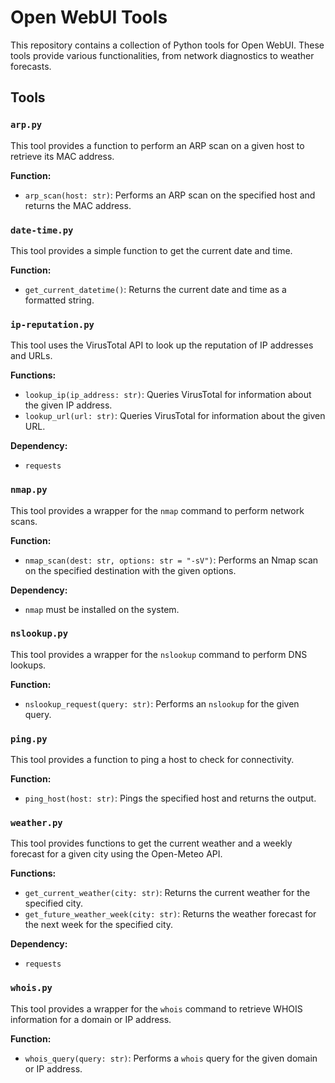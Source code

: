 # Open WebUI Tools

This repository contains a collection of Python tools for Open WebUI. These tools provide various functionalities, from network diagnostics to weather forecasts.

## Tools

### `arp.py`

This tool provides a function to perform an ARP scan on a given host to retrieve its MAC address.

**Function:**

*   `arp_scan(host: str)`: Performs an ARP scan on the specified host and returns the MAC address.

### `date-time.py`

This tool provides a simple function to get the current date and time.

**Function:**

*   `get_current_datetime()`: Returns the current date and time as a formatted string.

### `ip-reputation.py`

This tool uses the VirusTotal API to look up the reputation of IP addresses and URLs.

**Functions:**

*   `lookup_ip(ip_address: str)`: Queries VirusTotal for information about the given IP address.
*   `lookup_url(url: str)`: Queries VirusTotal for information about the given URL.

**Dependency:**

*   `requests`

### `nmap.py`

This tool provides a wrapper for the `nmap` command to perform network scans.

**Function:**

*   `nmap_scan(dest: str, options: str = "-sV")`: Performs an Nmap scan on the specified destination with the given options.

**Dependency:**

*   `nmap` must be installed on the system.

### `nslookup.py`

This tool provides a wrapper for the `nslookup` command to perform DNS lookups.

**Function:**

*   `nslookup_request(query: str)`: Performs an `nslookup` for the given query.

### `ping.py`

This tool provides a function to ping a host to check for connectivity.

**Function:**

*   `ping_host(host: str)`: Pings the specified host and returns the output.

### `weather.py`

This tool provides functions to get the current weather and a weekly forecast for a given city using the Open-Meteo API.

**Functions:**

*   `get_current_weather(city: str)`: Returns the current weather for the specified city.
*   `get_future_weather_week(city: str)`: Returns the weather forecast for the next week for the specified city.

**Dependency:**

*   `requests`

### `whois.py`

This tool provides a wrapper for the `whois` command to retrieve WHOIS information for a domain or IP address.

**Function:**

*   `whois_query(query: str)`: Performs a `whois` query for the given domain or IP address.
